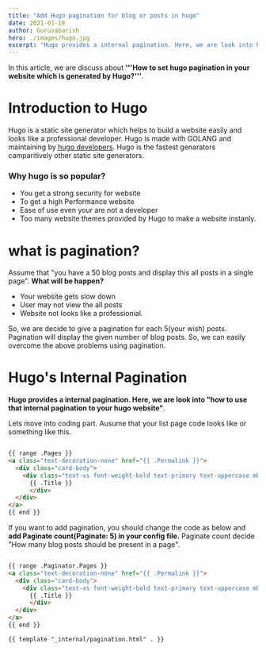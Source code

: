 ```yaml
---
title: "Add Hugo pagination for blog or posts in hugo"
date: 2021-01-19
author: Gurusabarish
hero: ./images/hugo.jpg
excerpt: "Hugo provides a internal pagination. Here, we are look into how to use that internal pagination to your hugo website.We also provide a example with coding part"
---
```


In this article, we are discuss about **'''How to set hugo pagination in your website which is generated by Hugo?'''**.

# Introduction to Hugo
Hugo is a static site generator which helps to build a website easily and looks like a professional developer. Hugo is made with GOLANG and maintaining by [hugo developers](https://github.com/orgs/gohugoio/people). Hugo is the fastest genarators camparitively other static site generators.

### Why hugo is so popular?
- You get a strong security for website
- To get a high Performance website
- Ease of use even your are not a developer
- Too many website themes provided by Hugo to make a website instanly.

# what is pagination?

Assume that "you have a 50 blog posts and display this all posts in a single page". **What will be happen?** 
- Your website gets slow down 
- User may not view the all posts 
- Website not looks like a professionial. 

So, we are decide to give a pagination for each 5(your wish) posts. Pagination will display the given number of blog posts. So, we can easily overcome the above problems using pagination. 

# Hugo's Internal Pagination

**Hugo provides a internal pagination. Here, we are look into "how to use that internal pagination to your hugo website"**.

Lets move into coding part. Ausume that your list page code looks like or something like this.
``` html

{{ range .Pages }}
<a class="text-decoration-none" href="{{ .Permalink }}">
  <div class="card-body">
    <div class="text-xs font-weight-bold text-primary text-uppercase mb-1">
      {{ .Title }}
      </div>
  </div>
</a>
{{ end }}

```

If you want to add pagination, you should change the code as below and **add Paginate count(Paginate: 5) in your config file.** Paginate count decide "How many blog posts should be present in a page".
``` html

{{ range .Paginator.Pages }}
<a class="text-decoration-none" href="{{ .Permalink }}">
  <div class="card-body">
    <div class="text-xs font-weight-bold text-primary text-uppercase mb-1">
      {{ .Title }}
      </div>
  </div>
</a>
{{ end }}

{{ template "_internal/pagination.html" . }}

```
